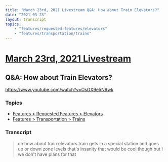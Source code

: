 ```yaml
---
title: "March 23rd, 2021 Livestream Q&A: How about Train Elevators?"
date: "2021-03-23"
layout: transcript
topics:
    - "features/requested-features/elevators"
    - "features/transportation/trains"
---
```

# [March 23rd, 2021 Livestream](../2021-03-23.md)
## Q&A: How about Train Elevators?
https://www.youtube.com/watch?v=OsGX9e5N9wk

### Topics
* [Features > Requested Features > Elevators](../topics/features/requested-features/elevators.md)
* [Features > Transportation > Trains](../topics/features/transportation/trains.md)

### Transcript

> uh how about train elevators train gets in a special station and goes up or down zone levels that's insanity that would be cool though but i we don't have plans for that
